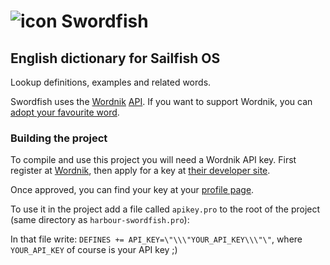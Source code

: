 # ![icon](https://raw.githubusercontent.com/tanghus/harbour-swordfish/master/harbour-swordfish.png) Swordfish
## English dictionary for Sailfish OS

Lookup definitions, examples and related words.

Swordfish uses the [Wordnik](https://wordnik.com) [API](http://developer.wordnik.com). If you want to
support Wordnik, you can [adopt your favourite word](https://www.wordnik.com/adoptaword).

### Building the project

To compile and use this project you will need a Wordnik API key. First register at [Wordnik](https://wordnik.com),
then apply for a key at [their developer site](http://developer.wordnik.com).

Once approved, you can find your key at your [profile page](https://wordnik.com/users/edit).

To use it in the project add a file called `apikey.pro` to the root of the project (same directory
as `harbour-swordfish.pro`):

In that file write: `DEFINES += API_KEY=\"\\\"YOUR_API_KEY\\\"\"`, where `YOUR_API_KEY` of
course is your API key ;)
